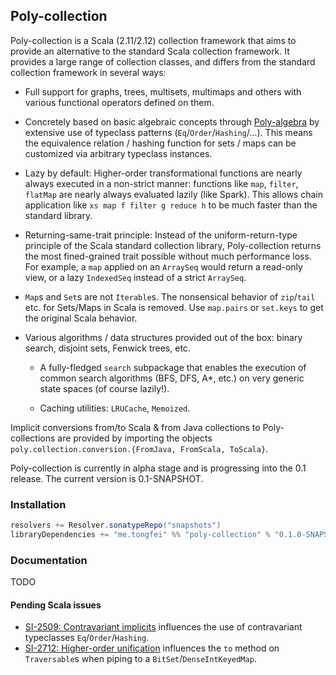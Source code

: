 ## Poly-collection

Poly-collection is a Scala (2.11/2.12) collection framework that aims to provide an alternative to the standard
 Scala collection framework. It provides a large range of collection classes, and differs from
 the standard collection framework in several ways:
 
  - Full support for graphs, trees, multisets, multimaps and others with various functional operators defined on them.
  
  - Concretely based on basic algebraic concepts through [Poly-algebra](https://github.com/ctongfei/poly-algebra) by extensive use
     of typeclass patterns (`Eq`/`Order`/`Hashing`/...). This means the equivalence relation / hashing function for sets / maps 
     can be customized via arbitrary typeclass instances.
     
  - Lazy by default: Higher-order transformational functions are nearly always executed in a non-strict manner:
   functions like `map`, `filter`, `flatMap` are nearly always evaluated lazily (like Spark). This allows chain application like 
   `xs map f filter g reduce h` to be much faster than the standard library.
  
  - Returning-same-trait principle: Instead of the uniform-return-type principle of the Scala standard collection
   library, Poly-collection returns the most fined-grained trait possible without much performance loss.
    For example, a `map` applied on an `ArraySeq` would return a read-only view, 
    or a lazy `IndexedSeq` instead of a strict `ArraySeq`.
  
  - `Map`s and `Set`s are not `Iterable`s. The nonsensical behavior of `zip`/`tail` etc. for Sets/Maps in Scala is removed.
    Use `map.pairs` or `set.keys` to get the original Scala behavior.

  - Various algorithms / data structures provided out of the box: binary search, disjoint sets, Fenwick trees, etc.
  
    - A fully-fledged `search` subpackage that enables the execution of common search algorithms (BFS, DFS, A*, etc.) on very
   generic state spaces (of course lazily!).
   
    - Caching utilities: `LRUCache`, `Memoized`.
  
Implicit conversions from/to Scala & from Java collections to Poly-collections are provided by importing the
objects `poly.collection.conversion.{FromJava, FromScala, ToScala}`.

Poly-collection is currently in alpha stage and is progressing into the 0.1 release.
The current version is 0.1-SNAPSHOT.

### Installation

```scala
resolvers += Resolver.sonatypeRepo("snapshots")
libraryDependencies += "me.tongfei" %% "poly-collection" % "0.1.0-SNAPSHOT"
```

### Documentation
TODO

#### Pending Scala issues
 - [SI-2509: Contravariant implicits](https://issues.scala-lang.org/browse/SI-2509) influences the use of contravariant typeclasses `Eq`/`Order`/`Hashing`.
 - [SI-2712: Higher-order unification](https://issues.scala-lang.org/browse/SI-2712) influences the `to` method on `Traversable`s when piping to a `BitSet`/`DenseIntKeyedMap`.
  
 
 
 